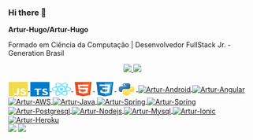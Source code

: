 ### Hi there 👋


**Artur-Hugo/Artur-Hugo**

Formado em Ciência da Computação | Desenvolvedor FullStack Jr. - Generation Brasil

<div align="center">
  <a href="https://github.com/Artur-Hugo">
  <img height="180em" src="https://github-readme-stats.vercel.app/api?username=Artur-Hugo&show_icons=true&theme=dracula&include_all_commits=true&count_private=true"/>
  <img height="180em" src="https://github-readme-stats.vercel.app/api/top-langs/?username=Artur-Hugo&layout=compact&langs_count=7&theme=dracula"/>
</div>

<div style="display: inline_block"><br>
  <img align="center" alt="Artur-Js" height="30" width="40" src="https://raw.githubusercontent.com/devicons/devicon/master/icons/javascript/javascript-plain.svg">
  <img align="center" alt="Artur-Ts" height="30" width="40" src="https://raw.githubusercontent.com/devicons/devicon/master/icons/typescript/typescript-plain.svg">
  <img align="center" alt="Artur-React" height="30" width="40" src="https://raw.githubusercontent.com/devicons/devicon/master/icons/react/react-original.svg">
  <img align="center" alt="Artur-HTML" height="30" width="40" src="https://raw.githubusercontent.com/devicons/devicon/master/icons/html5/html5-original.svg">
  <img align="center" alt="Artur-CSS" height="30" width="40" src="https://raw.githubusercontent.com/devicons/devicon/master/icons/css3/css3-original.svg">
  <img align="center" alt="Artur-Python" height="30" width="40" src="https://raw.githubusercontent.com/devicons/devicon/master/icons/python/python-original.svg">
  <img align="center" alt="Artur-Android" height="30" width="40" src="https://cdn.jsdelivr.net/gh/devicons/devicon/icons/android/android-original.svg" >
  <img align="center" alt="Artur-Angular" height="30" width="40" src="https://cdn.jsdelivr.net/gh/devicons/devicon/icons/angularjs/angularjs-original.svg" >
  <img align="center" alt="Artur-AWS" height="60" width="70" src="https://cdn.jsdelivr.net/gh/devicons/devicon/icons/amazonwebservices/amazonwebservices-original-wordmark.svg" >
  <img align="center" alt="Artur-Java" height="30" width="40" src="https://cdn.jsdelivr.net/gh/devicons/devicon/icons/java/java-original.svg" >
<img align="center" alt="Artur-Spring" height="40" width="60" src="https://cdn.jsdelivr.net/gh/devicons/devicon/icons/spring/spring-plain-wordmark.svg" >
  <img align="center" alt="Artur-Spring" height="40" width="60" src="https://cdn.jsdelivr.net/gh/devicons/devicon/icons/postgresql/postgresql-original-wordmark.svg" >
  <img align="center" alt="Artur-Postgresql" height="40" width="60" src="https://cdn.jsdelivr.net/gh/devicons/devicon/icons/postgresql/postgresql-original-wordmark.svg" >
  <img align="center" alt="Artur-Nodejs" height="60" width="80" src="https://cdn.jsdelivr.net/gh/devicons/devicon/icons/nodejs/nodejs-original-wordmark.svg"  >
   <img align="center" alt="Artur-Mysql" height="60" width="80"  src="https://cdn.jsdelivr.net/gh/devicons/devicon/icons/mysql/mysql-original-wordmark.svg"   >
  <img align="center" alt="Artur-Ionic" height="80" width="100"  src="https://cdn.jsdelivr.net/gh/devicons/devicon/icons/ionic/ionic-original-wordmark.svg" />
  <img align="center" alt="Artur-Heroku" height="40" width="50"   src="https://cdn.jsdelivr.net/gh/devicons/devicon/icons/heroku/heroku-plain-wordmark.svg" />
  </div>
  
  <div> 
  <a href = "mailto:artur.hugoliga@gmail.com"><img src="https://img.shields.io/badge/-Gmail-%23333?style=for-the-badge&logo=gmail&logoColor=white" target="_blank"></a>
  <a href="https://www.linkedin.com/in/artur-hugo/" target="_blank"><img src="https://img.shields.io/badge/-LinkedIn-%230077B5?style=for-the-badge&logo=linkedin&logoColor=white" target="_blank"></a> 
 
 
</div>
